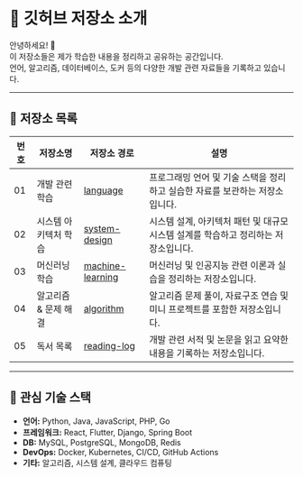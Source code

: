 # 🚀 깃허브 저장소 소개

안녕하세요! 👋  
이 저장소들은 제가 학습한 내용을 정리하고 공유하는 공간입니다.  
언어, 알고리즘, 데이터베이스, 도커 등의 다양한 개발 관련 자료들을 기록하고 있습니다.  

---

## 📂 저장소 목록

| 번호 | 저장소명 | 저장소 경로 | 설명 |
|---|---|---|---|
| 01 | 개발 관련 학습 | [language](https://github.com/aquaheyday/study-log) | 프로그래밍 언어 및 기술 스택을 정리하고 실습한 자료를 보관하는 저장소입니다. |
| 02 | 시스템 아키텍처 학습 | [system-design](https://github.com/aquaheyday/system-design-archive) | 시스템 설계, 아키텍처 패턴 및 대규모 시스템 설계를 학습하고 정리하는 저장소입니다. |
| 03 | 머신러닝 학습 | [machine-learning](https://github.com/aquaheyday/ml-archive) | 머신러닝 및 인공지능 관련 이론과 실습을 정리하는 저장소입니다. |
| 04 | 알고리즘 & 문제 해결 | [algorithm](https://github.com/aquaheyday/algorithm-archive) | 알고리즘 문제 풀이, 자료구조 연습 및 미니 프로젝트를 포함한 저장소입니다. |
| 05 | 독서 목록 | [reading-log](https://github.com/aquaheyday/reading-log) | 개발 관련 서적 및 논문을 읽고 요약한 내용을 기록하는 저장소입니다. |

---

## 🌱 **관심 기술 스택**
- **언어:** Python, Java, JavaScript, PHP, Go  
- **프레임워크:** React, Flutter, Django, Spring Boot  
- **DB:** MySQL, PostgreSQL, MongoDB, Redis  
- **DevOps:** Docker, Kubernetes, CI/CD, GitHub Actions  
- **기타:** 알고리즘, 시스템 설계, 클라우드 컴퓨팅  
